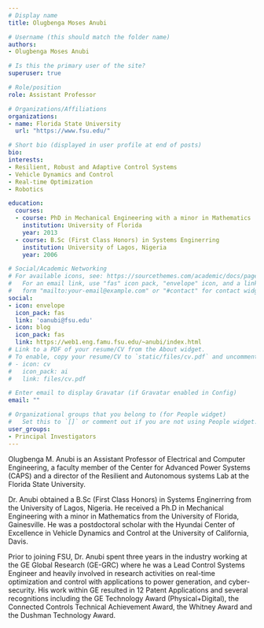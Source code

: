 ```yaml
---
# Display name
title: Olugbenga Moses Anubi

# Username (this should match the folder name)
authors:
- Olugbenga Moses Anubi

# Is this the primary user of the site?
superuser: true

# Role/position
role: Assistant Professor

# Organizations/Affiliations
organizations:
- name: Florida State University
  url: "https://www.fsu.edu/"

# Short bio (displayed in user profile at end of posts)
bio: 
interests:
- Resilient, Robust and Adaptive Control Systems
- Vehicle Dynamics and Control
- Real-time Optimization
- Robotics

education:
  courses:
  - course: PhD in Mechanical Engineering with a minor in Mathematics
    institution: University of Florida
    year: 2013
  - course: B.Sc (First Class Honors) in Systems Enginerring
    institution: University of Lagos, Nigeria
    year: 2006

# Social/Academic Networking
# For available icons, see: https://sourcethemes.com/academic/docs/page-builder/#icons
#   For an email link, use "fas" icon pack, "envelope" icon, and a link in the
#   form "mailto:your-email@example.com" or "#contact" for contact widget.
social:
- icon: envelope
  icon_pack: fas
  link: 'oanubi@fsu.edu'
- icon: blog
  icon_pack: fas
  link: https://web1.eng.famu.fsu.edu/~anubi/index.html
# Link to a PDF of your resume/CV from the About widget.
# To enable, copy your resume/CV to `static/files/cv.pdf` and uncomment the lines below.
# - icon: cv
#   icon_pack: ai
#   link: files/cv.pdf

# Enter email to display Gravatar (if Gravatar enabled in Config)
email: ""

# Organizational groups that you belong to (for People widget)
#   Set this to `[]` or comment out if you are not using People widget.
user_groups:
- Principal Investigators
---
```



Olugbenga M. Anubi is an Assistant Professor of Electrical and Computer Engineering, a faculty member of the Center for Advanced Power Systems (CAPS) and a director of the Resilient and Autonomous systems Lab at the Florida State University.

Dr. Anubi obtained a B.Sc (First Class Honors) in Systems Enginerring from the University of Lagos, Nigeria. He received a Ph.D in Mechanical Engineering with a minor in Mathematics from the University of Florida, Gainesville. He was a postdoctoral scholar with the Hyundai Center of Excellence in Vehicle Dynamics and Control at the University of California, Davis.

Prior to joining FSU, Dr. Anubi spent three years in the industry working at the GE Global Research (GE-GRC) where he was a Lead Control Systems Engineer and heavily involved in research activities on real-time optimization and control with applications to power generation, and cyber-security. His work within GE resulted in 12 Patent Applications and several recognitions including the GE Technology Award (Physical+Digital), the Connected Controls Technical Achievement Award, the Whitney Award and the Dushman Technology Award.
